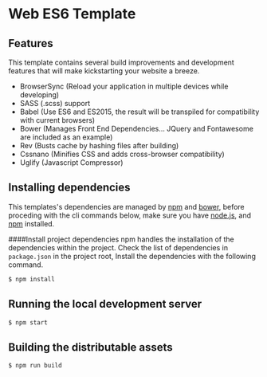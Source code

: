 # Web ES6 Template

## Features

This template contains several build improvements and development features that will make kickstarting your website a breeze.

- BrowserSync (Reload your application in multiple devices while developing)
- SASS (.scss) support
- Babel (Use ES6 and ES2015, the result will be transpiled for compatibility with current browsers)
- Bower (Manages Front End Dependencies... JQuery and Fontawesome are included as an example)
- Rev (Busts cache by hashing files after building)
- Cssnano (Minifies CSS and adds cross-browser compatibility)
- Uglify (Javascript Compressor)

## Installing dependencies

This templates's dependencies are managed by [npm](https://www.npmjs.org/) and [bower](https://www.bower.io), before proceding with the cli commands below, make sure you have [node.js](http://nodejs.org/), and [npm](https://www.npmjs.org/) installed.

####Install project dependencies
npm handles the installation of the dependencies within the project. Check the list of dependencies in `package.json` in the project root, Install the dependencies with the following command.

```sh
$ npm install
```

## Running the local development server

```sh
$ npm start
```

## Building the distributable assets

```sh
$ npm run build
```
